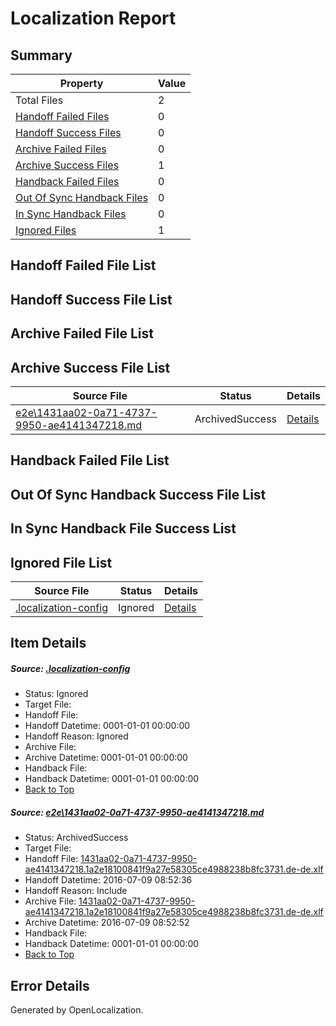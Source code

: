 # <a name='report-top'></a> Localization Report

## Summary
 Property | Value 
 -------- | ----- 
 Total Files | 2
[ Handoff Failed Files ](#handoff-failed-list)| 0
[ Handoff Success Files ](#handoff-success-list)| 0
[ Archive Failed Files ](#archive-failed-list)| 0
[ Archive Success Files ](#archive-success-list)| 1
[ Handback Failed Files ](#handback-failed-list)| 0
[ Out Of Sync Handback Files ](#outofsync-handback-success-list)| 0
[ In Sync Handback Files ](#insync-handback-success-list)| 0
[ Ignored Files ](#ignored-list)| 1

## <a name='handoff-failed-list'></a> Handoff Failed File List

## <a name='handoff-success-list'></a> Handoff Success File List

## <a name='archive-failed-list'></a> Archive Failed File List

## <a name='archive-success-list'></a> Archive Success File List
 Source File | Status | Details 
 ----------- | ------ | ------- 
 [e2e\1431aa02-0a71-4737-9950-ae4141347218.md](https://github.com/OpenLocalizationTestOrg/oltest/blob/4aa4d4f6203ec5db00eeff6db2f69973569de3cc/e2e/1431aa02-0a71-4737-9950-ae4141347218.md) | ArchivedSuccess | [Details](#33a526004ad6a8990b5e7a8ee36dc6d110bff39b1)

## <a name='handback-failed-list'></a> Handback Failed File List

## <a name='outofsync-handback-success-list'></a> Out Of Sync Handback Success File List

## <a name='insync-handback-success-list'></a> In Sync Handback File Success List

## <a name='ignored-list'></a> Ignored File List
 Source File | Status | Details 
 ----------- | ------ | ------- 
 [.localization-config](https://github.com/OpenLocalizationTestOrg/oltest/blob/4aa4d4f6203ec5db00eeff6db2f69973569de3cc/.localization-config) | Ignored | [Details](#3d4f252ac210baf56311d7e97dcc2db10974dbd20)

## Item Details
##### <a name='3d4f252ac210baf56311d7e97dcc2db10974dbd20'></a> Source: [.localization-config](https://github.com/OpenLocalizationTestOrg/oltest/blob/4aa4d4f6203ec5db00eeff6db2f69973569de3cc/.localization-config)
* Status: Ignored
* Target File: 
* Handoff File: 
* Handoff Datetime: 0001-01-01 00:00:00
* Handoff Reason: Ignored
* Archive File: 
* Archive Datetime: 0001-01-01 00:00:00
* Handback File: 
* Handback Datetime: 0001-01-01 00:00:00
* [Back to Top](#report-top)

##### <a name='33a526004ad6a8990b5e7a8ee36dc6d110bff39b1'></a> Source: [e2e\1431aa02-0a71-4737-9950-ae4141347218.md](https://github.com/OpenLocalizationTestOrg/oltest/blob/4aa4d4f6203ec5db00eeff6db2f69973569de3cc/e2e/1431aa02-0a71-4737-9950-ae4141347218.md)
* Status: ArchivedSuccess
* Target File: 
* Handoff File: [1431aa02-0a71-4737-9950-ae4141347218.1a2e18100841f9a27e58305ce4988238b8fc3731.de-de.xlf](https://github.com/OpenLocalizationTestOrg/olhandoff-e2e/blob/51f5a20dc04a1bce9ced854a44b44624a3900dc3/ol-handoff/OpenLocalizationTestOrg/oltest-dede-fly/ci/ht/1431aa02-0a71-4737-9950-ae4141347218.1a2e18100841f9a27e58305ce4988238b8fc3731.de-de.xlf)
* Handoff Datetime: 2016-07-09 08:52:36
* Handoff Reason: Include
* Archive File: [1431aa02-0a71-4737-9950-ae4141347218.1a2e18100841f9a27e58305ce4988238b8fc3731.de-de.xlf](https://github.com/OpenLocalizationTestOrg/olhandoff-e2e/blob/adb3cfefee16547c1543e4369850adffc333441b/ol-archive/OpenLocalizationTestOrg/oltest-dede-fly/ci/ht/1431aa02-0a71-4737-9950-ae4141347218.1a2e18100841f9a27e58305ce4988238b8fc3731.de-de.xlf)
* Archive Datetime: 2016-07-09 08:52:52
* Handback File: 
* Handback Datetime: 0001-01-01 00:00:00
* [Back to Top](#report-top)


## Error Details

Generated by OpenLocalization.
